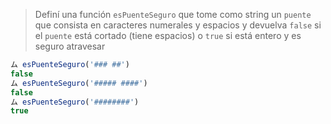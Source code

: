 > Definí una función `esPuenteSeguro` que tome como string un `puente` que consista en caracteres numerales y espacios y devuelva `false` si el `puente` está cortado (tiene espacios) o `true` si está entero y es seguro atravesar
>
```javascript
ム esPuenteSeguro('### ##')
false
ム esPuenteSeguro('##### ####')
false
ム esPuenteSeguro('########')
true
```